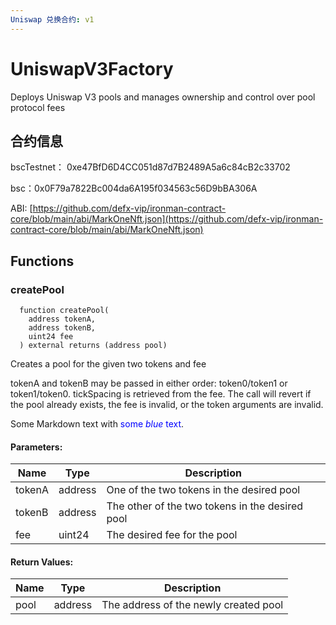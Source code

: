```yaml
---
Uniswap 兑换合约: v1
---
```


# UniswapV3Factory
Deploys Uniswap V3 pools and manages ownership and control over pool protocol fees

## 合约信息

bscTestnet： 0xe47BfD6D4CC051d87d7B2489A5a6c84cB2c33702

bsc：0x0F79a7822Bc004da6A195f034563c56D9bBA306A

ABI: [https://github.com/defx-vip/ironman-contract-core/blob/main/abi/MarkOneNft.json](https://github.com/defx-vip/ironman-contract-core/blob/main/abi/MarkOneNft.json)

## Functions
### createPool
``` solidity
  function createPool(
    address tokenA,
    address tokenB,
    uint24 fee
  ) external returns (address pool)
```
Creates a pool for the given two tokens and fee

tokenA and tokenB may be passed in either order: token0/token1 or token1/token0. tickSpacing is retrieved from the fee. The call will revert if the pool already exists, the fee is invalid, or the token arguments are invalid.

Some Markdown text with <span style="color:blue">some *blue* text</span>.

#### Parameters:
| Name        | Type | Description |
| ----------- | -------- | -----------------------------------------------|
| tokenA      | address  | One of the two tokens in the desired pool      |
| tokenB      | address  | The other of the two tokens in the desired pool|
| fee         | uint24   | The desired fee for the pool|

#### Return Values:
| Name        | Type | Description |
| ----------- | -------- | -----------------------------------------------|
| pool        | address   | The address of the newly created pool|
